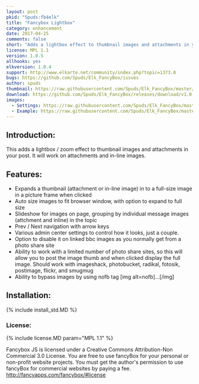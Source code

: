 ```yaml
---
layout: post
pkid: "Spuds:fb4elk"
title: "Fancybox Lightbox"
category: enhancement
date: 2017-04-25
comments: false
short: "Adds a lightbox effect to thumbnail images and attachments in your post"
license: MPL 1.1
version: 1.0.5
allhooks: yes
elkversion: 1.0.4
support: http://www.elkarte.net/community/index.php?topic=1373.0
bugs: https://github.com/Spuds/Elk_FancyBox/issues
author: spuds
thumbnail: https://raw.githubusercontent.com/Spuds/Elk_FancyBox/master/sample_images/fb_image.jpg
download: https://github.com/Spuds/Elk_FancyBox/releases/download/v1.0.5/elk_fancybox_1_0_5.zip
images:
  - Settings: https://raw.githubusercontent.com/Spuds/Elk_FancyBox/master/sample_images/fb_settings.jpg
  - Example: https://raw.githubusercontent.com/Spuds/Elk_FancyBox/master/sample_images/fb_image.jpg
---
```


## Introduction:
This adds a lightbox / zoom effect to thumbnail images and attachments in your post.  It will work on attachments and in-line images.

## Features:
-  Expands a thumbnail (attachment or in-line image) in to a full-size image in a picture frame when clicked
-  Auto size images to fit browser window, with option to expand to full size
-  Slideshow for images on page, grouping by individual message images (attchment and inline) in the topic
-  Prev / Next navigation with arrow keys
-  Various admin center settings to control how it looks, just a couple.
-  Option to disable it on linked bbc images as you normally get from a photo share site
-  Ability to work with a limited number of photo share sites, so this will allow you to post the image thumb and when clicked display the full image.  Should work with imageshack,  photobucket, radikal, fotosik, postimage, flickr, and smugmug
-  Ability to bypass images by using nofb tag [img alt=nofb]...[/img]

## Installation:
{% include install_std.MD %}

### License:
{% include license.MD param="MPL 1.1" %}

Fancybox JS is licensed under a Creative Commons Attribution-Non Commercial 3.0 License. You are free to use fancyBox for your personal or non-profit website projects. You must get the author's permission to use fancyBox for commercial websites by paying a fee. http://fancyapps.com/fancybox/#license